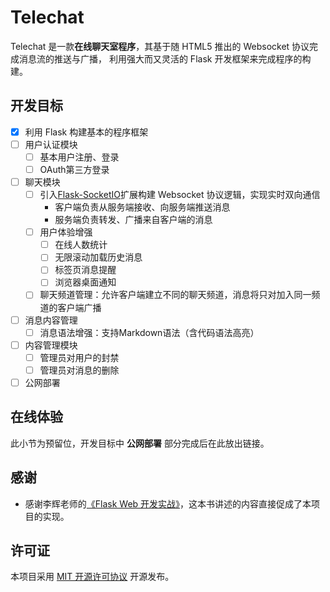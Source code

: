 # Telechat

Telechat 是一款**在线聊天室程序**，其基于随 HTML5 推出的 Websocket 协议完成消息流的推送与广播，
利用强大而又灵活的 Flask 开发框架来完成程序的构建。

## 开发目标

- [x] 利用 Flask 构建基本的程序框架
- [ ] 用户认证模块
  - [ ] 基本用户注册、登录
  - [ ] OAuth第三方登录
- [ ] 聊天模块
  - [ ] 引入[Flask-SocketIO](https://github.com/miguelgrinberg/Flask-Sock-etIO)扩展构建 Websocket 协议逻辑，实现实时双向通信
    - 客户端负责从服务端接收、向服务端推送消息
    - 服务端负责转发、广播来自客户端的消息
  - [ ] 用户体验增强
    - [ ] 在线人数统计
    - [ ] 无限滚动加载历史消息
    - [ ] 标签页消息提醒
    - [ ] 浏览器桌面通知
  - [ ] 聊天频道管理：允许客户端建立不同的聊天频道，消息将只对加入同一频道的客户端广播
- [ ] 消息内容管理
  - [ ] 消息语法增强：支持Markdown语法（含代码语法高亮）
- [ ] 内容管理模块
  - [ ] 管理员对用户的封禁
  - [ ] 管理员对消息的删除
- [ ] 公网部署

## 在线体验

此小节为预留位，开发目标中 **公网部署** 部分完成后在此放出链接。

## 感谢

- 感谢李辉老师的[《Flask Web 开发实战》](https://helloflask.com/book/1)，这本书讲述的内容直接促成了本项目的实现。
  
## 许可证

本项目采用 [MIT 开源许可协议](LICENSE) 开源发布。